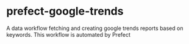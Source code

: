 # prefect-google-trends
A data workflow fetching and creating google trends reports based on keywords. This workflow is automated by Prefect
